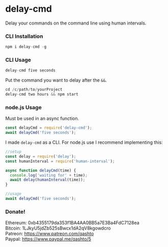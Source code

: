 # delay-cmd

Delay your commands on the command line using human intervals.

### CLI Installation

```javascript
npm i delay-cmd -g
```

### CLI Usage

```javascript
delay-cmd five seconds
```

Put the command you want to delay after the `&&`.

```javascript
cd /c/path/to/yourProject
delay-cmd two hours && npm start
```

### node.js Usage

Must be used in an async function.

```javascript
const delayCmd = require('delay-cmd');
await delayCmd('five seconds');
```

I made `delay-cmd` as a CLI.  For node.js use I recommend implementing this:

```javascript
//setup
const delay = require('delay');
const humanInterval = require('human-interval');

async function delayCmd(time) {
  console.log('waiting for' + time);
  await delay(humanInterval(time));
}

//usage
await delayCmd('five seconds');
```

### Donate!

Ethereum: 0xb4355179da353f1BA4AA0BB5a7E3Ba4FdC7128ea  
Bitcoin: 1LJkyU5jdZb525sBwcx1dA2qV8kgowdcro  
Patreon: <https://www.patreon.com/qashto>  
Paypal: <https://www.paypal.me/qashto/5>
